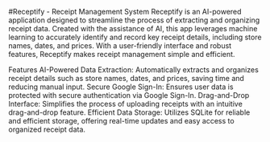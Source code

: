 #Receptify - Receipt Management System
Receptify is an AI-powered application designed to streamline the process of extracting and organizing receipt data. Created with the assistance of AI, this app leverages machine learning to accurately identify and record key receipt details, including store names, dates, and prices. With a user-friendly interface and robust features, Receptify makes receipt management simple and efficient.

Features
AI-Powered Data Extraction: Automatically extracts and organizes receipt details such as store names, dates, and prices, saving time and reducing manual input.
Secure Google Sign-In: Ensures user data is protected with secure authentication via Google Sign-In.
Drag-and-Drop Interface: Simplifies the process of uploading receipts with an intuitive drag-and-drop feature.
Efficient Data Storage: Utilizes SQLite for reliable and efficient storage, offering real-time updates and easy access to organized receipt data.
